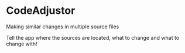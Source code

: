 # CodeAdjustor
Making similar changes in multiple source files

Tell the app where the sources are located, what to change and what to change with!
